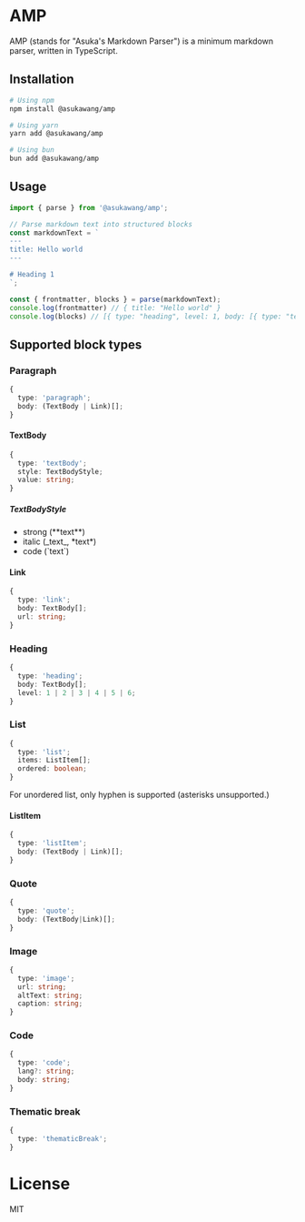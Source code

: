 # AMP

AMP (stands for "Asuka's Markdown Parser") is a minimum markdown parser, written in TypeScript.

## Installation

```bash
# Using npm
npm install @asukawang/amp

# Using yarn
yarn add @asukawang/amp

# Using bun
bun add @asukawang/amp
```

## Usage

```typescript
import { parse } from '@asukawang/amp';

// Parse markdown text into structured blocks
const markdownText = `
---
title: Hello world
---

# Heading 1
`;

const { frontmatter, blocks } = parse(markdownText);
console.log(frontmatter) // { title: "Hello world" }
console.log(blocks) // [{ type: "heading", level: 1, body: [{ type: "textBody", style: "plain", value: "Heading 1" }] }]
```

## Supported block types

### Paragraph
```ts
{
  type: 'paragraph';
  body: (TextBody | Link)[];
}
```

#### TextBody
```ts
{
  type: 'textBody';
  style: TextBodyStyle;
  value: string;
}
```

##### TextBodyStyle 
- strong (\*\*text\*\*)
- italic (\_text\_, \*text\*)
- code (\`text\`)

#### Link
```ts
{
  type: 'link';
  body: TextBody[];
  url: string;
}
```

### Heading
```ts
{
  type: 'heading';
  body: TextBody[];
  level: 1 | 2 | 3 | 4 | 5 | 6;
}
```

### List
```ts
{
  type: 'list';
  items: ListItem[];
  ordered: boolean;
}
```

For unordered list, only hyphen is supported (asterisks unsupported.)

#### ListItem
```ts
{
  type: 'listItem';
  body: (TextBody | Link)[];
}
```

### Quote
```ts
{
  type: 'quote';
  body: (TextBody|Link)[];
}
```

### Image
```ts
{
  type: 'image';
  url: string;
  altText: string;
  caption: string;
}
```

### Code
```ts
{
  type: 'code';
  lang?: string;
  body: string;
}
```

### Thematic break
```ts
{
  type: 'thematicBreak';
}
```

# License

MIT

